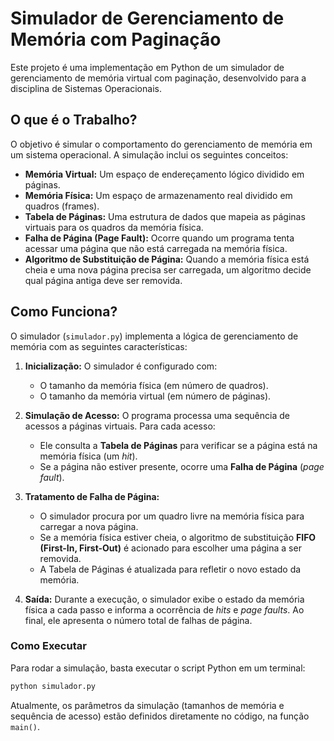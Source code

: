 # Simulador de Gerenciamento de Memória com Paginação

Este projeto é uma implementação em Python de um simulador de gerenciamento de memória virtual com paginação, desenvolvido para a disciplina de Sistemas Operacionais.

## O que é o Trabalho?

O objetivo é simular o comportamento do gerenciamento de memória em um sistema operacional. A simulação inclui os seguintes conceitos:

-   **Memória Virtual:** Um espaço de endereçamento lógico dividido em páginas.
-   **Memória Física:** Um espaço de armazenamento real dividido em quadros (frames).
-   **Tabela de Páginas:** Uma estrutura de dados que mapeia as páginas virtuais para os quadros da memória física.
-   **Falha de Página (Page Fault):** Ocorre quando um programa tenta acessar uma página que não está carregada na memória física.
-   **Algoritmo de Substituição de Página:** Quando a memória física está cheia e uma nova página precisa ser carregada, um algoritmo decide qual página antiga deve ser removida.

## Como Funciona?

O simulador (`simulador.py`) implementa a lógica de gerenciamento de memória com as seguintes características:

1.  **Inicialização:** O simulador é configurado com:
    -   O tamanho da memória física (em número de quadros).
    -   O tamanho da memória virtual (em número de páginas).

2.  **Simulação de Acesso:** O programa processa uma sequência de acessos a páginas virtuais. Para cada acesso:
    -   Ele consulta a **Tabela de Páginas** para verificar se a página está na memória física (um *hit*).
    -   Se a página não estiver presente, ocorre uma **Falha de Página** (*page fault*).

3.  **Tratamento de Falha de Página:**
    -   O simulador procura por um quadro livre na memória física para carregar a nova página.
    -   Se a memória física estiver cheia, o algoritmo de substituição **FIFO (First-In, First-Out)** é acionado para escolher uma página a ser removida.
    -   A Tabela de Páginas é atualizada para refletir o novo estado da memória.

4.  **Saída:** Durante a execução, o simulador exibe o estado da memória física a cada passo e informa a ocorrência de *hits* e *page faults*. Ao final, ele apresenta o número total de falhas de página.

### Como Executar

Para rodar a simulação, basta executar o script Python em um terminal:

```bash
python simulador.py
```

Atualmente, os parâmetros da simulação (tamanhos de memória e sequência de acesso) estão definidos diretamente no código, na função `main()`.
